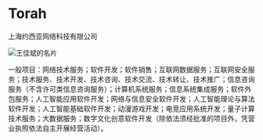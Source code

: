 # Torah

上海约西亚网络科技有限公司

![王佳斌的名片](https://user-images.githubusercontent.com/42790249/143206027-59fb22bb-55df-4f28-8a76-ff376b512e00.jpeg)

一般项目：网络技术服务；软件开发；软件销售；互联网数据服务；互联网安全服务；技术服务、技术开发、技术咨询、技术交流、技术转让、技术推广；信息咨询服务（不含许可类信息咨询服务）；计算机系统服务；信息系统集成服务；软件外包服务；人工智能应用软件开发；网络与信息安全软件开发；人工智能理论与算法软件开发；人工智能基础软件开发；动漫游戏开发；电竞应用系统开发；量子计算技术服务；大数据服务；数字文化创意软件开发（除依法须经批准的项目外，凭营业执照依法自主开展经营活动）。
